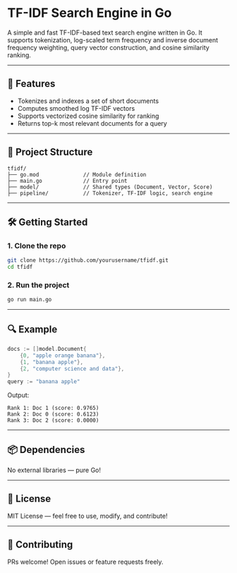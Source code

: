 # TF-IDF Search Engine in Go

A simple and fast TF-IDF-based text search engine written in Go. It supports tokenization, log-scaled term frequency and inverse document frequency weighting, query vector construction, and cosine similarity ranking.

---

## 🚀 Features

- Tokenizes and indexes a set of short documents
- Computes smoothed log TF-IDF vectors
- Supports vectorized cosine similarity for ranking
- Returns top-k most relevant documents for a query

---

## 🧱 Project Structure

```
tfidf/
├── go.mod              // Module definition
├── main.go             // Entry point
├── model/              // Shared types (Document, Vector, Score)
├── pipeline/           // Tokenizer, TF-IDF logic, search engine
```

---

## 🛠️ Getting Started

### 1. Clone the repo

```bash
git clone https://github.com/yourusername/tfidf.git
cd tfidf
```

### 2. Run the project

```bash
go run main.go
```

---

## 🔍 Example

```go
docs := []model.Document{
    {0, "apple orange banana"},
    {1, "banana apple"},
    {2, "computer science and data"},
}
query := "banana apple"
```

Output:

```
Rank 1: Doc 1 (score: 0.9765)
Rank 2: Doc 0 (score: 0.6123)
Rank 3: Doc 2 (score: 0.0000)
```

---

## 📦 Dependencies

No external libraries — pure Go!

---

## 📜 License

MIT License — feel free to use, modify, and contribute!

---

## 🤝 Contributing

PRs welcome! Open issues or feature requests freely.
